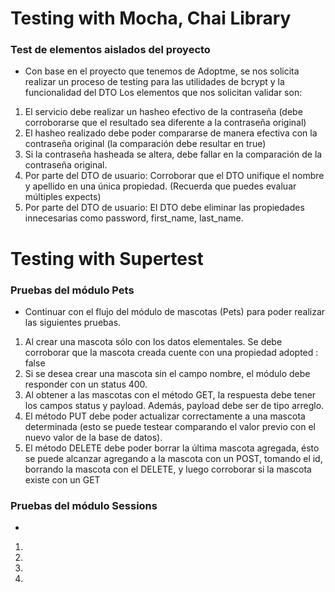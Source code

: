 # Testing with Mocha, Chai Library

### Test de elementos aislados del proyecto

- Con base en el proyecto que tenemos de Adoptme, se nos solicita realizar un proceso de testing para las utilidades de bcrypt y la funcionalidad del DTO  Los elementos que nos solicitan validar son:

1. El servicio debe realizar un hasheo efectivo de la contraseña (debe corroborarse que el resultado sea diferente a la contraseña original)
2. El hasheo realizado debe poder compararse de manera efectiva con la contraseña original (la comparación debe resultar en true)
3. Si la contraseña hasheada se altera, debe fallar en la comparación de la contraseña original.
4. Por parte del DTO de usuario: Corroborar que el DTO unifique el nombre y apellido en una única propiedad. (Recuerda que puedes evaluar múltiples expects)
5. Por parte del DTO de usuario: El DTO debe eliminar las propiedades innecesarias como password, first_name, last_name.

# Testing with Supertest

### Pruebas del módulo Pets

- Continuar con el flujo del módulo de mascotas (Pets) para poder realizar las siguientes pruebas.

1. Al crear una mascota sólo con los datos elementales. Se debe corroborar que la mascota creada cuente con una propiedad adopted : false
2. Si se desea crear una mascota sin el campo  nombre, el módulo debe responder con un status 400.
3. Al obtener a las mascotas con el método GET, la respuesta debe tener los campos status y payload. Además, payload debe ser de tipo arreglo.
4. El método PUT debe poder actualizar correctamente a una mascota determinada (esto se puede testear comparando el valor previo con el nuevo valor de la base de datos).
5. El método DELETE debe poder borrar la última mascota agregada, ésto se puede alcanzar agregando a la mascota con un POST, tomando el id, borrando la mascota  con el DELETE, y luego corroborar si la mascota existe con un GET


### Pruebas del módulo Sessions

-

1.
2.
3.
4.